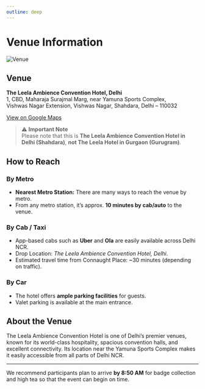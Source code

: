 ```yaml
---
outline: deep
---
```


# Venue Information

![Venue](https://www.theleela.com/prod/content/assets/2025-04/The-Leela-Ambience-Convention-Hotel-Delhi-d.webp?VersionId=7HiZqX7IypgwthMURJeag1h3eUsYqlBc)  

## Venue  
**The Leela Ambience Convention Hotel, Delhi**  
1, CBD, Maharaja Surajmal Marg, near Yamuna Sports Complex,  
Vishwas Nagar Extension, Vishwas Nagar, Shahdara, Delhi – 110032  
  

[View on Google Maps](https://www.google.com/travel/search?ts=CAEaSQopEicyJTB4MzkwY2ZiNmVlYzgzYmZhYjoweDllYTRiMWY0YzNiMzcwZjcSHBIUCgcI6Q8QCRgbEgcI6Q8QCRgcGAEyBAgAEAAqBwoFOgNJTlI&qs=CAEyFENnc0k5LUhObmN5LXJOS2VBUkFCOAJCCQn3cLPD9LGknkIJCfdws8P0saSe&utm_campaign=sharing&utm_medium=link_btn&utm_source=htls)  

> ⚠️ **Important Note**  
Please note that this is **The Leela Ambience Convention Hotel in Delhi (Shahdara)**, **not The Leela Hotel in Gurgaon (Gurugram)**.  


## How to Reach  

### By Metro  
- **Nearest Metro Station:** There are many ways to reach the venue by metro. 
- From any metro station, it’s approx. **10 minutes by cab/auto** to the venue.  

### By Cab / Taxi  
- App-based cabs such as **Uber** and **Ola** are easily available across Delhi NCR.  
- Drop Location: *The Leela Ambience Convention Hotel, Delhi*.  
- Estimated travel time from Connaught Place: ~30 minutes (depending on traffic).  

### By Car  
- The hotel offers **ample parking facilities** for guests.  
- Valet parking is available at the main entrance.  

## About the Venue  
The Leela Ambience Convention Hotel is one of Delhi’s premier venues, known for its world-class hospitality, spacious convention halls, and excellent connectivity. Its location near the Yamuna Sports Complex makes it easily accessible from all parts of Delhi NCR.  

---

We recommend participants plan to arrive **by 8:50 AM** for badge collection and high tea so that the event can begin on time.  
